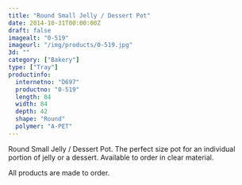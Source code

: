```yaml
---
title: "Round Small Jelly / Dessert Pot"
date: 2014-10-31T00:00:00Z
draft: false
imagealt: "0-519"
imageurl: "/img/products/0-519.jpg"
3d: ""
category: ["Bakery"]
type: ["Tray"]
productinfo:
  internetno: "D697"
  productno: "0-519"
  length: 84
  width: 84
  depth: 42
  shape: "Round"
  polymer: "A-PET"
---
```

Round Small Jelly / Dessert Pot. The perfect size pot for an individual portion of jelly or a dessert. Available to order in clear material.

 

All products are made to order.